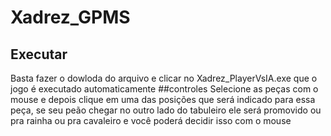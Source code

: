 # Xadrez_GPMS
## Executar
Basta fazer o dowloda do arquivo e clicar no Xadrez_PlayerVsIA.exe que o jogo é executado automaticamente
##controles
Selecione as peças com o mouse e depois clique em uma das posições que será indicado para essa peça, se seu peão chegar no outro lado do tabuleiro ele será promovido ou pra rainha ou pra cavaleiro e você poderá decidir isso com o mouse
